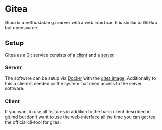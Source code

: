 # Gitea

Gitea is a selfhostable git server with a web interface.
It is similar to GitHub but opensource.

## Setup

Gitea as a [Git](./git.md) service consists of a [client](#client) and a
[server](#server).

### Server

The software can be setup via [Docker](/wiki/docker.md) with the
[gitea image](./docker/gitea_-_gitea.md).
Additionally to this a client is needed on the system that need access to the
server software.

### Client

If you want to use all features in addition to the basic client described in
[git.md](git.md) but don't want to use the web-interface all the time you can get
[tea](https://gitea.com/gitea/tea) the official cli-tool for gitea.
